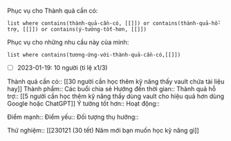 Phục vụ cho Thành quả cần có:
```dataview
list where contains(thành-quả-cần-có, [[]]) or contains(thành-quả-hỗ-trợ, [[]]) or contains(ý-tưởng-tốt-hơn, [[]]) 
```
Phục vụ cho những nhu cầu này của mình:
```dataview
list where contains(tương-ứng-với-thành-quả-cần-có,[[]])
```
- [ ] 2023-01-19: 10 người (tỉ lệ x1/3)

Thành quả cần có:: [[30 người cần học thêm kỹ năng thấy vault chứa tài liệu hay]]
Thành phẩm:: Các buổi chia sẻ
Hướng đến thời gian::
Thành quả hỗ trợ:: [[5 người cần học thêm kỹ năng thấy dùng vault cho hiệu quả hơn dùng Google hoặc ChatGPT]]
Ý tưởng tốt hơn::
Hoạt động::

Điểm mạnh::
Điểm yếu::
Đối tượng thụ hưởng::

Thử nghiệm:: [[230121 (30 tết) Năm mới bạn muốn học kỹ năng gì]]
